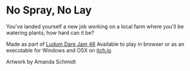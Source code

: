 # No Spray, No Lay

You've landed yourself a new job working on a local farm where you'll be watering plants; how hard can it be?

Made as part of [Ludum Dare Jam 46](https://ldjam.com/events/ludum-dare/46/$181424)
Available to play in browser or as an executable for Windows and OSX on [itch.io](https://lukebandy.itch.io/no-spray-no-pay)

Artwork by Amanda Schmidt